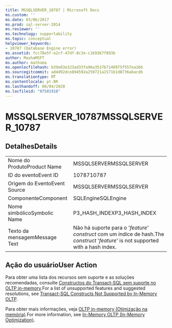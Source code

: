 ```yaml
---
title: MSSQLSERVER_10787 | Microsoft Docs
ms.custom: ''
ms.date: 03/06/2017
ms.prod: sql-server-2014
ms.reviewer: ''
ms.technology: supportability
ms.topic: conceptual
helpviewer_keywords:
- 10787 (Database Engine error)
ms.assetid: fcc78e5f-e2cf-47df-8c3e-c169367f893b
author: MashaMSFT
ms.author: mathoma
ms.openlocfilehash: b39e83e323ad33fa96a3537b7148975f557ea16b
ms.sourcegitcommit: ad4d92dce894592a259721a1571b1d8736abacdb
ms.translationtype: MT
ms.contentlocale: pt-BR
ms.lasthandoff: 08/04/2020
ms.locfileid: "87581918"
---
```

# <a name="mssqlserver_10787"></a><span data-ttu-id="14f36-102">MSSQLSERVER_10787</span><span class="sxs-lookup"><span data-stu-id="14f36-102">MSSQLSERVER_10787</span></span>
    
## <a name="details"></a><span data-ttu-id="14f36-103">Detalhes</span><span class="sxs-lookup"><span data-stu-id="14f36-103">Details</span></span>  
  
|||  
|-|-|  
|<span data-ttu-id="14f36-104">Nome do Produto</span><span class="sxs-lookup"><span data-stu-id="14f36-104">Product Name</span></span>|<span data-ttu-id="14f36-105">MSSQLSERVER</span><span class="sxs-lookup"><span data-stu-id="14f36-105">MSSQLSERVER</span></span>|  
|<span data-ttu-id="14f36-106">ID do evento</span><span class="sxs-lookup"><span data-stu-id="14f36-106">Event ID</span></span>|<span data-ttu-id="14f36-107">10787</span><span class="sxs-lookup"><span data-stu-id="14f36-107">10787</span></span>|  
|<span data-ttu-id="14f36-108">Origem do Evento</span><span class="sxs-lookup"><span data-stu-id="14f36-108">Event Source</span></span>|<span data-ttu-id="14f36-109">MSSQLSERVER</span><span class="sxs-lookup"><span data-stu-id="14f36-109">MSSQLSERVER</span></span>|  
|<span data-ttu-id="14f36-110">Componente</span><span class="sxs-lookup"><span data-stu-id="14f36-110">Component</span></span>|<span data-ttu-id="14f36-111">SQLEngine</span><span class="sxs-lookup"><span data-stu-id="14f36-111">SQLEngine</span></span>|  
|<span data-ttu-id="14f36-112">Nome simbólico</span><span class="sxs-lookup"><span data-stu-id="14f36-112">Symbolic Name</span></span>|<span data-ttu-id="14f36-113">P3_HASH_INDEX</span><span class="sxs-lookup"><span data-stu-id="14f36-113">P3_HASH_INDEX</span></span>|  
|<span data-ttu-id="14f36-114">Texto da mensagem</span><span class="sxs-lookup"><span data-stu-id="14f36-114">Message Text</span></span>|<span data-ttu-id="14f36-115">Não há suporte para o '*feature*' *construct* com um índice de hash.</span><span class="sxs-lookup"><span data-stu-id="14f36-115">The *construct* '*feature*' is not supported with a hash index.</span></span>|  
  
## <a name="user-action"></a><span data-ttu-id="14f36-116">Ação do usuário</span><span class="sxs-lookup"><span data-stu-id="14f36-116">User Action</span></span>  
 <span data-ttu-id="14f36-117">Para obter uma lista dos recursos sem suporte e as soluções recomendadas, consulte [Constructos do Transact-SQL sem suporte no OLTP in-memory](../in-memory-oltp/transact-sql-constructs-not-supported-by-in-memory-oltp.md).</span><span class="sxs-lookup"><span data-stu-id="14f36-117">For a list of unsupported features and suggested resolutions, see [Transact-SQL Constructs Not Supported by In-Memory OLTP](../in-memory-oltp/transact-sql-constructs-not-supported-by-in-memory-oltp.md).</span></span>  
  
 <span data-ttu-id="14f36-118">Para obter mais informações, veja [OLTP in-memory &#40;Otimização na memória&#41;](../in-memory-oltp/in-memory-oltp-in-memory-optimization.md).</span><span class="sxs-lookup"><span data-stu-id="14f36-118">For more information, see [In-Memory OLTP &#40;In-Memory Optimization&#41;](../in-memory-oltp/in-memory-oltp-in-memory-optimization.md).</span></span>  
  
  
